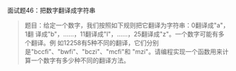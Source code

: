 面试题46：把数字翻译成字符串
> 题目：给定一个数字，我们按照如下规则把它翻译为字符串：0翻译成"a"，1翻
译成"b"，……，11翻译成"l"，……，25翻译成"z"。一个数字可能有多个翻译。例
如12258有5种不同的翻译，它们分别是"bccfi"、"bwfi"、"bczi"、"mcfi"和
"mzi"。请编程实现一个函数用来计算一个数字有多少种不同的翻译方法。